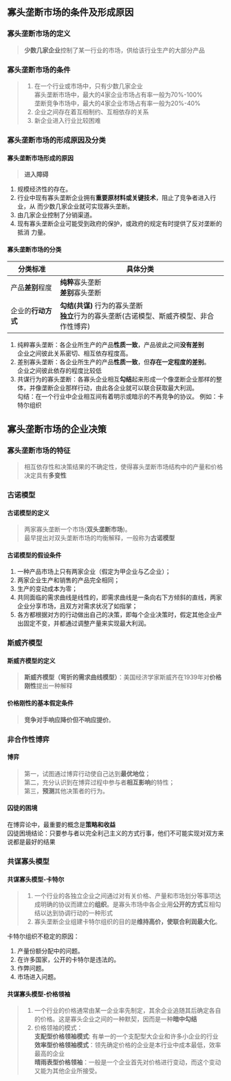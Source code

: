 ## 寡头垄断市场的条件及形成原因

### 寡头垄断市场的定义
>   **少数几家企业**控制了某一行业的市场，供给该行业生产的大部分产品

### 寡头垄断市场的条件
>   1.  在一个行业或市场中，只有少数几家企业  
>       寡头垄断市场中，最大的4家企业市场占有率一般为70%-100%  
>       垄断竞争市场中，最大的4家企业市场占有率一般为20%-40%
>   2.  企业之间存在着互相制约、互相依存的关系
>   3.  新企业进入行业比较困难

### 寡头垄断市场的形成原因及分类

#### 寡头垄断市场形成的原因
>   **进入障碍**

1.  规模经济性的存在。
2.  行业中现有寡头垄断企业拥有**重要原材料或关键技术**，阻止了竞争者进入行业，从
而少数几家企业就可实现寡头垄断。
3.  由几家企业控制了分销渠道。
4.  现有寡头垄断企业可能受到政府的保护，或政府的规定有时提供了反对垄断的抵消
力量。

#### 寡头垄断市场的分类

| 分类标准    | 具体分类  |
|----------|----------|
| 产品**差别**程度 | **纯粹**寡头垄断<br />**差别**寡头垄断|
| 企业的**行动方式** | **勾结(共谋)** 行为的寡头垄断 <br />**独立**行为的寡头垄断(古诺模型、斯威齐模型、非合作性博弈)|


1.  纯粹寡头垄断：各企业所生产的产品**性质一致**，产品彼此之间**没有差别**   
    企业之间彼此关系密切、相互依存程度高。
2.  差别寡头垄断：各企业所生产的产品**性质一致**，但**存在一定程度的差别**。  
    企业之间彼此依存的程度比较低
3.  共谋行为的寡头垄断：各寡头企业相互**勾结**起来形成一个像垄断企业那样的整体，并像垄断企业那样行动，由此各企业就可以联合获取最大利润。  
    勾结：在一个行业中企业相互间有着明示或暗示的不再竞争的协议。
    例如：卡特尔组织

## 寡头垄断市场的企业决策

### 寡头垄断市场的特征
>  相互依存性和决策结果的不确定性，使得寡头垄断市场结构中的产量和价格决定具有**多变性**

### 古诺模型

#### 古诺模型的定义
>   两家寡头垄断一个市场(**双头垄断市场**)。  
    最早提出对双头垄断市场的均衡解释，一般称为**古诺模型**

#### 古诺模型的假设条件
1.  一种产品市场上只有两家企业（假定为甲企业与乙企业）；
2.  两家企业生产和销售的产品完全相同；
3.  生产的变动成本为零；
4.  共同面临的需求曲线是线性的，即需求曲线是一条向右下方倾斜的直线，两家企业分享市场，且双方对需求状况了如指掌；
5.  各方都根据对方的行动做出自己的决策，即每个企业决策时，假定其他企业产出固定不变，并都通过调整产量来实现最大利润。

### 斯威齐模型

#### 斯威齐模型的定义
>   **斯威齐模型（弯折的需求曲线模型）**：美国经济学家斯威齐在1939年对**价格刚性**提出一种解释

#### 价格刚性的基本假定条件
>   **竞争对手响应降价但不响应提价**。

### 非合作性博弈

#### 博弈
>  第一，试图通过博弈行动使自己达到**最优地位**；  
>  第二，充分认识到在博弈过程中参与者**相互影响**的特性；   
>  第三，**预测**其他决策者的行为。

#### 囚徒的困境
在博弈论中，最重要的概念是**策略和收益**  
囚徒困境结论：只要参与者以完全利己主义的方式行事，他们不可能实现对双方来说都是最好的结果

### 共谋寡头模型

#### 共谋寡头模型-卡特尔
>   1.  一个行业的各独立企业之间通过对有关价格、产量和市场划分等事项达成明确的协议而建立的**组织**。是寡头市场中各企业用**公开的方式**互相勾结以达到协调行动的一种形式
>   2.  寡头垄断企业组建卡特尔组织的目的是**维持高价，使联合利润最大化**。

卡特尔组织不稳定的原因：
1.  产量份额分配中的问题。
2.  在许多国家，公开的卡特尔是违法的。
3.  作弊问题。
4.  市场进入问题。

#### 共谋寡头模型-价格领袖
>   1.  一个行业的价格通常由某一企业率先制定，其余企业追随其后确定各自的价格。这是寡头企业之间的一种默契，因而是一种**暗中勾结**
>   2.  价格领袖的模式：  
>   **支配型价格领袖模式**: 有单一的一个支配型大企业和许多小企业的行业  
>   **效率型价格领袖模式**：领先确定价格的企业是本行业中成本最低，效率最高的企业  
>   **晴雨表型价格领袖**：一般是一个企业首先对价格进行变动，而这个变动又能为其他企业所接受。
